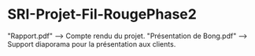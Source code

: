 # SRI-Projet-Fil-RougePhase2

"Rapport.pdf" --> Compte rendu du projet.
"Présentation de Bong.pdf" --> Support diaporama pour la présentation aux clients.

